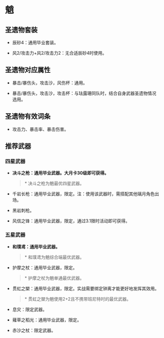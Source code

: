 # 魈

## 圣遗物套装  

- 辰砂4：通用毕业套装。  

- 风2/攻击力+风2/攻击力2：无合适辰砂4时使用。  

## 圣遗物对应属性  

- 暴击/暴伤头，攻击沙，风伤杯：通用。  

- 暴击/暴伤头，攻击沙，攻击杯：与珐露珊同队时，结合自身武器圣遗物情况选用。  

## 圣遗物有效词条  

- 攻击力、暴击率、暴击伤害。  

## 推荐武器  

### 四星武器  

- **决斗之枪：通用毕业武器。大月卡30级即可获得。**

  > \* 决斗之枪为魈最优四星武器。  

- 千岩长枪：通用毕业武器，限定。注：使用该武器时，需搭配其他璃月角色出场。  

- 黑岩刺枪。  

- 风信之锋：通用毕业武器，限定，通过3.1限时活动即可获得。  

### 五星武器  

- **和璞鸢：通用毕业武器。**

  > \* 和璞鸢为魈综合端最优武器。  

- 护摩之杖：通用毕业武器，限定。  

  > \* 护摩之杖为魈单通最优武器。  

- 贯虹之槊：通用毕业武器，限定。实战需要绑定钟离才能更好地发挥其效用。  

  > \* 贯虹之槊为魈使用2+2且不携带班尼特时的最优武器。  

- 息灾：限定武器。  

- 薙草之稻光：通用毕业武器，限定。  

- 赤沙之杖：限定武器。
